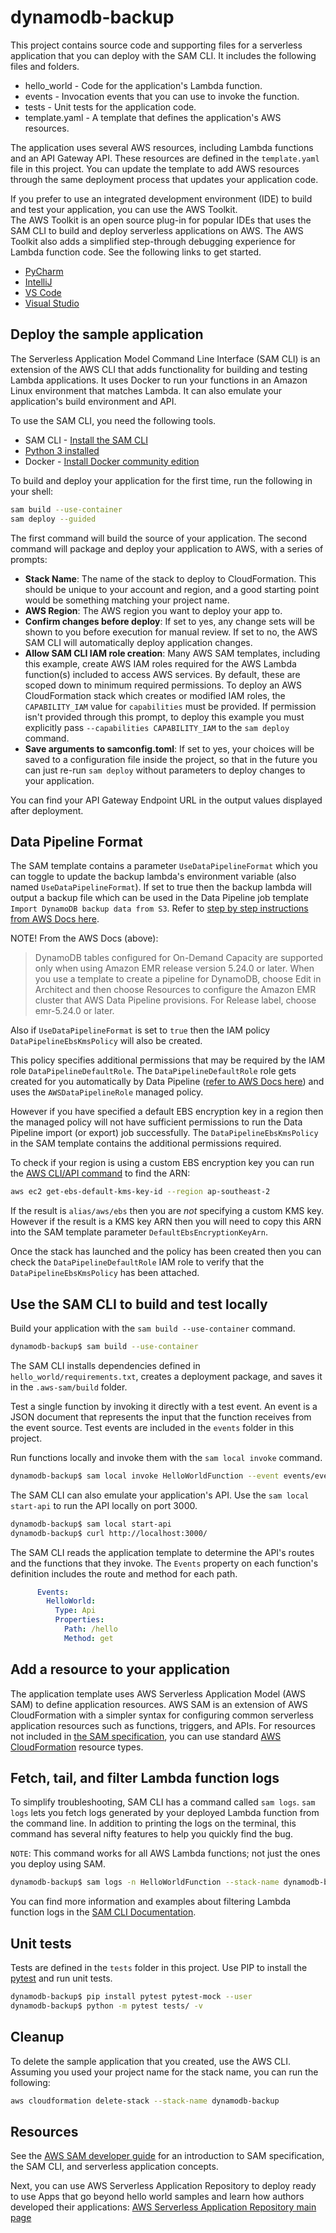 # dynamodb-backup

This project contains source code and supporting files for a serverless application that you can deploy with the SAM CLI. It includes the following files and folders.

- hello_world - Code for the application's Lambda function.
- events - Invocation events that you can use to invoke the function.
- tests - Unit tests for the application code. 
- template.yaml - A template that defines the application's AWS resources.

The application uses several AWS resources, including Lambda functions and an API Gateway API. These resources are defined in the `template.yaml` file in this project. You can update the template to add AWS resources through the same deployment process that updates your application code.

If you prefer to use an integrated development environment (IDE) to build and test your application, you can use the AWS Toolkit.  
The AWS Toolkit is an open source plug-in for popular IDEs that uses the SAM CLI to build and deploy serverless applications on AWS. The AWS Toolkit also adds a simplified step-through debugging experience for Lambda function code. See the following links to get started.

* [PyCharm](https://docs.aws.amazon.com/toolkit-for-jetbrains/latest/userguide/welcome.html)
* [IntelliJ](https://docs.aws.amazon.com/toolkit-for-jetbrains/latest/userguide/welcome.html)
* [VS Code](https://docs.aws.amazon.com/toolkit-for-vscode/latest/userguide/welcome.html)
* [Visual Studio](https://docs.aws.amazon.com/toolkit-for-visual-studio/latest/user-guide/welcome.html)

## Deploy the sample application

The Serverless Application Model Command Line Interface (SAM CLI) is an extension of the AWS CLI that adds functionality for building and testing Lambda applications. It uses Docker to run your functions in an Amazon Linux environment that matches Lambda. It can also emulate your application's build environment and API.

To use the SAM CLI, you need the following tools.

* SAM CLI - [Install the SAM CLI](https://docs.aws.amazon.com/serverless-application-model/latest/developerguide/serverless-sam-cli-install.html)
* [Python 3 installed](https://www.python.org/downloads/)
* Docker - [Install Docker community edition](https://hub.docker.com/search/?type=edition&offering=community)

To build and deploy your application for the first time, run the following in your shell:

```bash
sam build --use-container
sam deploy --guided
```

The first command will build the source of your application. The second command will package and deploy your application to AWS, with a series of prompts:

* **Stack Name**: The name of the stack to deploy to CloudFormation. This should be unique to your account and region, and a good starting point would be something matching your project name.
* **AWS Region**: The AWS region you want to deploy your app to.
* **Confirm changes before deploy**: If set to yes, any change sets will be shown to you before execution for manual review. If set to no, the AWS SAM CLI will automatically deploy application changes.
* **Allow SAM CLI IAM role creation**: Many AWS SAM templates, including this example, create AWS IAM roles required for the AWS Lambda function(s) included to access AWS services. By default, these are scoped down to minimum required permissions. To deploy an AWS CloudFormation stack which creates or modified IAM roles, the `CAPABILITY_IAM` value for `capabilities` must be provided. If permission isn't provided through this prompt, to deploy this example you must explicitly pass `--capabilities CAPABILITY_IAM` to the `sam deploy` command.
* **Save arguments to samconfig.toml**: If set to yes, your choices will be saved to a configuration file inside the project, so that in the future you can just re-run `sam deploy` without parameters to deploy changes to your application.

You can find your API Gateway Endpoint URL in the output values displayed after deployment.

## Data Pipeline Format

The SAM template contains a parameter `UseDataPipelineFormat` which you can toggle to update the backup lambda's environment variable (also named `UseDataPipelineFormat`). If set to true then the backup lambda will output a backup file which can be used in the Data Pipeline job template `Import DynamoDB backup data from S3`. Refer to [step by step instructions from AWS Docs here](https://docs.aws.amazon.com/datapipeline/latest/DeveloperGuide/dp-importexport-ddb.html).

NOTE! From the AWS Docs (above):
> DynamoDB tables configured for On-Demand Capacity are supported only when using Amazon EMR release version 5.24.0 or later. When you use a template to create a pipeline for DynamoDB, choose Edit in Architect and then choose Resources to configure the Amazon EMR cluster that AWS Data Pipeline provisions. For Release label, choose emr-5.24.0 or later.


Also if `UseDataPipelineFormat` is set to `true` then the IAM policy `DataPipelineEbsKmsPolicy` will also be created.

This policy specifies additional permissions that may be required by the IAM role `DataPipelineDefaultRole`.
The `DataPipelineDefaultRole` role gets created for you automatically by Data Pipeline ([refer to AWS Docs here](https://docs.aws.amazon.com/datapipeline/latest/DeveloperGuide/dp-get-setup.html#dp-iam-roles-new)) and uses the `AWSDataPipelineRole` managed policy.

However if you have specified a default EBS encryption key in a region then the managed policy will not have sufficient permissions to run the Data Pipeline import (or export) job successfully. The `DataPipelineEbsKmsPolicy` in the SAM template contains the additional permissions required.

To check if your region is using a custom EBS encryption key you can run the [AWS CLI/API command](https://docs.aws.amazon.com/cli/latest/reference/ec2/get-ebs-default-kms-key-id.html) to find the ARN:

```bash
aws ec2 get-ebs-default-kms-key-id --region ap-southeast-2
```

If the result is `alias/aws/ebs` then you are *not* specifying a custom KMS key. However if the result is a KMS key ARN then you will need to copy this ARN into the SAM template parameter `DefaultEbsEncryptionKeyArn`.

Once the stack has launched and the policy has been created then you can check the `DataPipelineDefaultRole` IAM role to verify that the `DataPipelineEbsKmsPolicy` has been attached.


## Use the SAM CLI to build and test locally

Build your application with the `sam build --use-container` command.

```bash
dynamodb-backup$ sam build --use-container
```

The SAM CLI installs dependencies defined in `hello_world/requirements.txt`, creates a deployment package, and saves it in the `.aws-sam/build` folder.

Test a single function by invoking it directly with a test event. An event is a JSON document that represents the input that the function receives from the event source. Test events are included in the `events` folder in this project.

Run functions locally and invoke them with the `sam local invoke` command.

```bash
dynamodb-backup$ sam local invoke HelloWorldFunction --event events/event.json
```

The SAM CLI can also emulate your application's API. Use the `sam local start-api` to run the API locally on port 3000.

```bash
dynamodb-backup$ sam local start-api
dynamodb-backup$ curl http://localhost:3000/
```

The SAM CLI reads the application template to determine the API's routes and the functions that they invoke. The `Events` property on each function's definition includes the route and method for each path.

```yaml
      Events:
        HelloWorld:
          Type: Api
          Properties:
            Path: /hello
            Method: get
```

## Add a resource to your application
The application template uses AWS Serverless Application Model (AWS SAM) to define application resources. AWS SAM is an extension of AWS CloudFormation with a simpler syntax for configuring common serverless application resources such as functions, triggers, and APIs. For resources not included in [the SAM specification](https://github.com/awslabs/serverless-application-model/blob/master/versions/2016-10-31.md), you can use standard [AWS CloudFormation](https://docs.aws.amazon.com/AWSCloudFormation/latest/UserGuide/aws-template-resource-type-ref.html) resource types.

## Fetch, tail, and filter Lambda function logs

To simplify troubleshooting, SAM CLI has a command called `sam logs`. `sam logs` lets you fetch logs generated by your deployed Lambda function from the command line. In addition to printing the logs on the terminal, this command has several nifty features to help you quickly find the bug.

`NOTE`: This command works for all AWS Lambda functions; not just the ones you deploy using SAM.

```bash
dynamodb-backup$ sam logs -n HelloWorldFunction --stack-name dynamodb-backup --tail
```

You can find more information and examples about filtering Lambda function logs in the [SAM CLI Documentation](https://docs.aws.amazon.com/serverless-application-model/latest/developerguide/serverless-sam-cli-logging.html).

## Unit tests

Tests are defined in the `tests` folder in this project. Use PIP to install the [pytest](https://docs.pytest.org/en/latest/) and run unit tests.

```bash
dynamodb-backup$ pip install pytest pytest-mock --user
dynamodb-backup$ python -m pytest tests/ -v
```

## Cleanup

To delete the sample application that you created, use the AWS CLI. Assuming you used your project name for the stack name, you can run the following:

```bash
aws cloudformation delete-stack --stack-name dynamodb-backup
```

## Resources

See the [AWS SAM developer guide](https://docs.aws.amazon.com/serverless-application-model/latest/developerguide/what-is-sam.html) for an introduction to SAM specification, the SAM CLI, and serverless application concepts.

Next, you can use AWS Serverless Application Repository to deploy ready to use Apps that go beyond hello world samples and learn how authors developed their applications: [AWS Serverless Application Repository main page](https://aws.amazon.com/serverless/serverlessrepo/)
